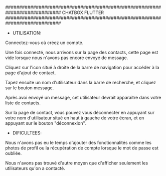############################################################################ CHATBOX FLUTTER ############################################################################


- UTILISATION:

Connectez-vous où créez un compte.

Une fois connecté, nous arrivons sur la page des contacts,
cette page est vide lorsque nous n'avons pas encore envoyé de message.

Cliquez sur l'icon situé à droite de la barre de navigation pour accéder
à la page d'ajout de contact.

Tapez ensuite un nom d'utilisateur dans la barre de recherche,
et cliquez sur le bouton message.

Après avoi envoyé un message, cet utilisateur devrait apparaitre dans votre
liste de contacts.

Sur la page de contact, vous pouvez vous déconnecter en appuyant sur votre nom d'utilisateur
situé en haut à gauche de votre écran, et en appuyant sur le bouton "déconnexion".


- DIFICULTEES:

Nous n'avons pas eu le temps d'ajouter des fonctionnalités comme les photos de profil ou
la récupération de compte lorsque le mot de passe est oubliée.

Nous n'avons pas trouvé d'autre moyen que d'afficher seulement les utilisateurs
qu'on a contacté.
